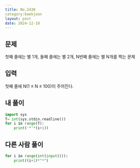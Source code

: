 ```yaml
---
title: No.2438
category:baekjoon
layout: post
date: 2024-12-18
---
```


문제
--
첫째 줄에는 별 1개, 둘째 줄에는 별 2개, N번째 줄에는 별 N개를 찍는 문제  

입력
--
첫째 줄에 N(1 ≤ N ≤ 100)이 주어진다.  

내 풀이
--

```python
import sys
T= int(sys.stdin.readline())
for i in range(T):
    print('*'*(i+1))
```

다른 사람 풀이
--
```python
for i in range(int(input())):
    print((i+1)*"*")
```
